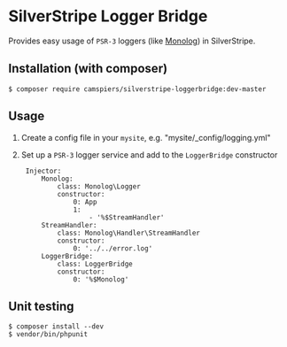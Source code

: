 # SilverStripe Logger Bridge

Provides easy usage of `PSR-3` loggers (like [Monolog](https://github.com/Seldaek/monolog)) in SilverStripe.

## Installation (with composer)

	$ composer require camspiers/silverstripe-loggerbridge:dev-master

## Usage

1. Create a config file in your `mysite`, e.g. "mysite/_config/logging.yml"
2. Set up a `PSR-3` logger service and add to the `LoggerBridge` constructor

		Injector:
			Monolog:
				class: Monolog\Logger
				constructor:
					0: App
					1:
						- '%$StreamHandler'
			StreamHandler:
				class: Monolog\Handler\StreamHandler
				constructor:
					0: '../../error.log'
			LoggerBridge:
				class: LoggerBridge
				constructor:
					0: '%$Monolog'


## Unit testing

    $ composer install --dev
    $ vendor/bin/phpunit